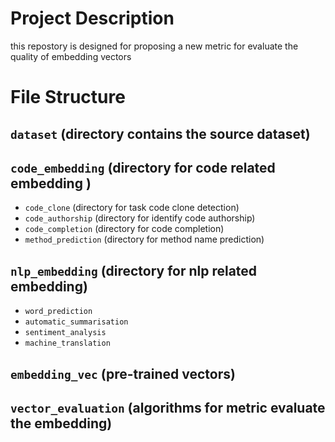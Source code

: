 # Project Description
 this repostory is designed for proposing a new 
 metric for evaluate the quality of embedding vectors

# File Structure

## `dataset` (directory contains the source dataset)
##   `code_embedding` (directory for code related embedding )
+ `code_clone` (directory for task code clone detection)
+ `code_authorship` (directory for identify code authorship)
+ `code_completion` (directory for code completion)
+ `method_prediction` (directory for method name prediction)

## `nlp_embedding` (directory for nlp related embedding)
+ `word_prediction`  
+ `automatic_summarisation`
+ `sentiment_analysis`
+ `machine_translation`

## `embedding_vec` (pre-trained vectors)

## `vector_evaluation` (algorithms for metric evaluate the embedding)